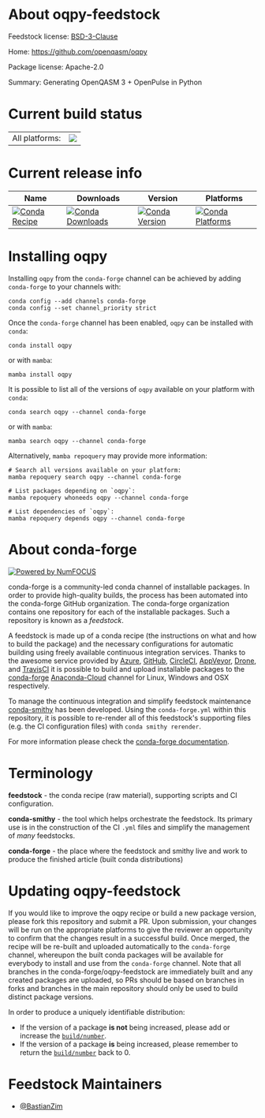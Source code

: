 About oqpy-feedstock
====================

Feedstock license: [BSD-3-Clause](https://github.com/conda-forge/oqpy-feedstock/blob/main/LICENSE.txt)

Home: https://github.com/openqasm/oqpy

Package license: Apache-2.0

Summary: Generating OpenQASM 3 + OpenPulse in Python

Current build status
====================


<table><tr><td>All platforms:</td>
    <td>
      <a href="https://dev.azure.com/conda-forge/feedstock-builds/_build/latest?definitionId=17799&branchName=main">
        <img src="https://dev.azure.com/conda-forge/feedstock-builds/_apis/build/status/oqpy-feedstock?branchName=main">
      </a>
    </td>
  </tr>
</table>

Current release info
====================

| Name | Downloads | Version | Platforms |
| --- | --- | --- | --- |
| [![Conda Recipe](https://img.shields.io/badge/recipe-oqpy-green.svg)](https://anaconda.org/conda-forge/oqpy) | [![Conda Downloads](https://img.shields.io/conda/dn/conda-forge/oqpy.svg)](https://anaconda.org/conda-forge/oqpy) | [![Conda Version](https://img.shields.io/conda/vn/conda-forge/oqpy.svg)](https://anaconda.org/conda-forge/oqpy) | [![Conda Platforms](https://img.shields.io/conda/pn/conda-forge/oqpy.svg)](https://anaconda.org/conda-forge/oqpy) |

Installing oqpy
===============

Installing `oqpy` from the `conda-forge` channel can be achieved by adding `conda-forge` to your channels with:

```
conda config --add channels conda-forge
conda config --set channel_priority strict
```

Once the `conda-forge` channel has been enabled, `oqpy` can be installed with `conda`:

```
conda install oqpy
```

or with `mamba`:

```
mamba install oqpy
```

It is possible to list all of the versions of `oqpy` available on your platform with `conda`:

```
conda search oqpy --channel conda-forge
```

or with `mamba`:

```
mamba search oqpy --channel conda-forge
```

Alternatively, `mamba repoquery` may provide more information:

```
# Search all versions available on your platform:
mamba repoquery search oqpy --channel conda-forge

# List packages depending on `oqpy`:
mamba repoquery whoneeds oqpy --channel conda-forge

# List dependencies of `oqpy`:
mamba repoquery depends oqpy --channel conda-forge
```


About conda-forge
=================

[![Powered by
NumFOCUS](https://img.shields.io/badge/powered%20by-NumFOCUS-orange.svg?style=flat&colorA=E1523D&colorB=007D8A)](https://numfocus.org)

conda-forge is a community-led conda channel of installable packages.
In order to provide high-quality builds, the process has been automated into the
conda-forge GitHub organization. The conda-forge organization contains one repository
for each of the installable packages. Such a repository is known as a *feedstock*.

A feedstock is made up of a conda recipe (the instructions on what and how to build
the package) and the necessary configurations for automatic building using freely
available continuous integration services. Thanks to the awesome service provided by
[Azure](https://azure.microsoft.com/en-us/services/devops/), [GitHub](https://github.com/),
[CircleCI](https://circleci.com/), [AppVeyor](https://www.appveyor.com/),
[Drone](https://cloud.drone.io/welcome), and [TravisCI](https://travis-ci.com/)
it is possible to build and upload installable packages to the
[conda-forge](https://anaconda.org/conda-forge) [Anaconda-Cloud](https://anaconda.org/)
channel for Linux, Windows and OSX respectively.

To manage the continuous integration and simplify feedstock maintenance
[conda-smithy](https://github.com/conda-forge/conda-smithy) has been developed.
Using the ``conda-forge.yml`` within this repository, it is possible to re-render all of
this feedstock's supporting files (e.g. the CI configuration files) with ``conda smithy rerender``.

For more information please check the [conda-forge documentation](https://conda-forge.org/docs/).

Terminology
===========

**feedstock** - the conda recipe (raw material), supporting scripts and CI configuration.

**conda-smithy** - the tool which helps orchestrate the feedstock.
                   Its primary use is in the construction of the CI ``.yml`` files
                   and simplify the management of *many* feedstocks.

**conda-forge** - the place where the feedstock and smithy live and work to
                  produce the finished article (built conda distributions)


Updating oqpy-feedstock
=======================

If you would like to improve the oqpy recipe or build a new
package version, please fork this repository and submit a PR. Upon submission,
your changes will be run on the appropriate platforms to give the reviewer an
opportunity to confirm that the changes result in a successful build. Once
merged, the recipe will be re-built and uploaded automatically to the
`conda-forge` channel, whereupon the built conda packages will be available for
everybody to install and use from the `conda-forge` channel.
Note that all branches in the conda-forge/oqpy-feedstock are
immediately built and any created packages are uploaded, so PRs should be based
on branches in forks and branches in the main repository should only be used to
build distinct package versions.

In order to produce a uniquely identifiable distribution:
 * If the version of a package **is not** being increased, please add or increase
   the [``build/number``](https://docs.conda.io/projects/conda-build/en/latest/resources/define-metadata.html#build-number-and-string).
 * If the version of a package **is** being increased, please remember to return
   the [``build/number``](https://docs.conda.io/projects/conda-build/en/latest/resources/define-metadata.html#build-number-and-string)
   back to 0.

Feedstock Maintainers
=====================

* [@BastianZim](https://github.com/BastianZim/)

